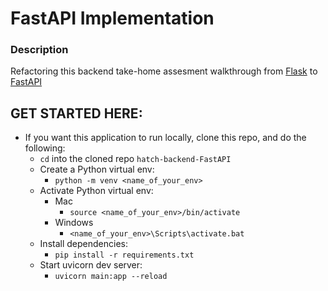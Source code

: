 # FastAPI Implementation

### Description
Refactoring this backend take-home assesment walkthrough from [Flask](https://github.com/nwelter1/backend-hatch) to [FastAPI](https://fastapi.tiangolo.com/)

## GET STARTED HERE:
- If you want this application to run locally, clone this repo, and do the following:
  - `cd` into the cloned repo `hatch-backend-FastAPI`
  - Create a Python virtual env:
    - `python -m venv <name_of_your_env>`
  - Activate Python virtual env:
    - Mac
        - `source <name_of_your_env>/bin/activate`
    - Windows
        - `<name_of_your_env>\Scripts\activate.bat`
  - Install dependencies:
    - `pip install -r requirements.txt`
  - Start uvicorn dev server:
    - `uvicorn main:app --reload`

